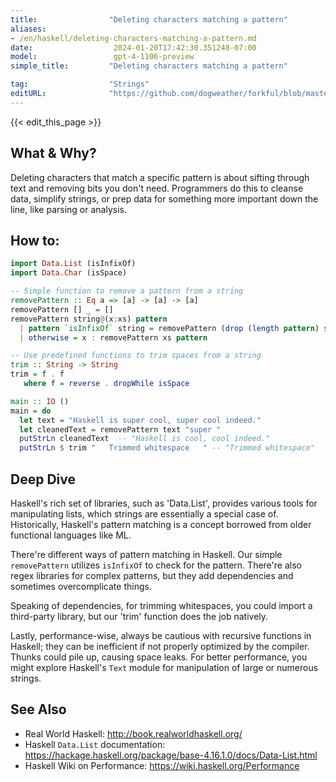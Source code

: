 ```yaml
---
title:                "Deleting characters matching a pattern"
aliases:
- /en/haskell/deleting-characters-matching-a-pattern.md
date:                  2024-01-20T17:42:30.351248-07:00
model:                 gpt-4-1106-preview
simple_title:         "Deleting characters matching a pattern"

tag:                  "Strings"
editURL:              "https://github.com/dogweather/forkful/blob/master/content/en/haskell/deleting-characters-matching-a-pattern.md"
---
```


{{< edit_this_page >}}

## What & Why?

Deleting characters that match a specific pattern is about sifting through text and removing bits you don't need. Programmers do this to cleanse data, simplify strings, or prep data for something more important down the line, like parsing or analysis.

## How to:

```haskell
import Data.List (isInfixOf)
import Data.Char (isSpace)

-- Simple function to remove a pattern from a string
removePattern :: Eq a => [a] -> [a] -> [a]
removePattern [] _ = []
removePattern string@(x:xs) pattern
  | pattern `isInfixOf` string = removePattern (drop (length pattern) string) pattern
  | otherwise = x : removePattern xs pattern

-- Use predefined functions to trim spaces from a string
trim :: String -> String
trim = f . f
   where f = reverse . dropWhile isSpace

main :: IO ()
main = do
  let text = "Haskell is super cool, super cool indeed."
  let cleanedText = removePattern text "super "
  putStrLn cleanedText  -- "Haskell is cool, cool indeed."
  putStrLn $ trim "   Trimmed whitespace   " -- "Trimmed whitespace"
```

## Deep Dive

Haskell's rich set of libraries, such as 'Data.List', provides various tools for manipulating lists, which strings are essentially a special case of. Historically, Haskell's pattern matching is a concept borrowed from older functional languages like ML.

There're different ways of pattern matching in Haskell. Our simple `removePattern` utilizes `isInfixOf` to check for the pattern. There're also regex libraries for complex patterns, but they add dependencies and sometimes overcomplicate things.

Speaking of dependencies, for trimming whitespaces, you could import a third-party library, but our 'trim' function does the job natively.

Lastly, performance-wise, always be cautious with recursive functions in Haskell; they can be inefficient if not properly optimized by the compiler. Thunks could pile up, causing space leaks. For better performance, you might explore Haskell's `Text` module for manipulation of large or numerous strings.

## See Also

- Real World Haskell: http://book.realworldhaskell.org/
- Haskell `Data.List` documentation: https://hackage.haskell.org/package/base-4.16.1.0/docs/Data-List.html
- Haskell Wiki on Performance: https://wiki.haskell.org/Performance

